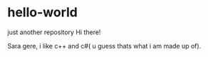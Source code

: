 # hello-world
just another repository
 Hi there!
 
 Sara gere, i like c++ and c#( u guess thats what i am made up of).
